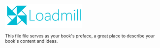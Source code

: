 ![](/assets/email_title_blue.png)

This file file serves as your book's preface, a great place to describe your book's content and ideas.



